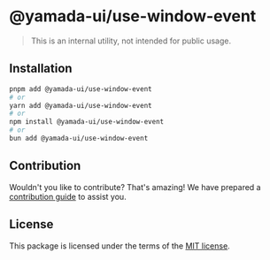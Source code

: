 # @yamada-ui/use-window-event

> This is an internal utility, not intended for public usage.

## Installation

```sh
pnpm add @yamada-ui/use-window-event
# or
yarn add @yamada-ui/use-window-event
# or
npm install @yamada-ui/use-window-event
# or
bun add @yamada-ui/use-window-event
```

## Contribution

Wouldn't you like to contribute? That's amazing! We have prepared a [contribution guide](https://github.com/yamada-ui/yamada-ui/blob/main/CONTRIBUTING.md) to assist you.

## License

This package is licensed under the terms of the
[MIT license](https://github.com/yamada-ui/yamada-ui/blob/main/LICENSE).
